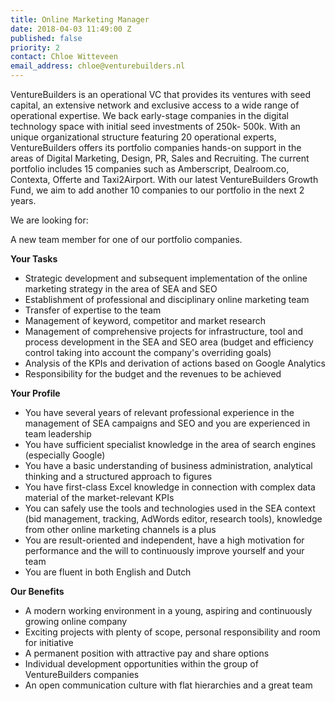 ```yaml
---
title: Online Marketing Manager
date: 2018-04-03 11:49:00 Z
published: false
priority: 2
contact: Chloe Witteveen
email_address: chloe@venturebuilders.nl
---
```


VentureBuilders is an operational VC that provides its ventures with seed capital, an extensive network and exclusive access to a wide range of operational expertise. We back early-stage companies in the digital technology space with initial seed investments of 250k-
500k. With an unique organizational structure featuring 20 operational experts, VentureBuilders offers its portfolio companies hands-on support in the areas of Digital Marketing, Design, PR, Sales and Recruiting. The current portfolio includes 15 companies
such as Amberscript, Dealroom.co, Contexta, Offerte and Taxi2Airport. With our latest VentureBuilders Growth Fund, we aim to add another 10 companies to our portfolio in the next 2 years.

We are looking for:

A new team member for one of our portfolio companies.


**Your Tasks**

* Strategic development and subsequent implementation of the online marketing strategy in the area of SEA and SEO
* Establishment of professional and disciplinary online marketing team
* Transfer of expertise to the team
* Management of keyword, competitor and market research
* Management of comprehensive projects for infrastructure, tool and process development in the SEA and SEO area (budget and efficiency control taking into account the company&#39;s overriding goals)
* Analysis of the KPIs and derivation of actions based on Google Analytics
* Responsibility for the budget and the revenues to be achieved


**Your Profile**

* You have several years of relevant professional experience in the management of SEA campaigns and SEO and you are experienced in team leadership
* You have sufficient specialist knowledge in the area of search engines (especially Google)
* You have a basic understanding of business administration, analytical thinking and a structured approach to figures
* You have first-class Excel knowledge in connection with complex data material of the market-relevant KPIs
* You can safely use the tools and technologies used in the SEA context (bid management, tracking, AdWords editor, research tools), knowledge from other online marketing channels is a plus
* You are result-oriented and independent, have a high motivation for performance and the will to continuously improve yourself and your team
* You are fluent in both English and Dutch


**Our Benefits**

* A modern working environment in a young, aspiring and continuously growing online
company
* Exciting projects with plenty of scope, personal responsibility and room for initiative
* A permanent position with attractive pay and share options
* Individual development opportunities within the group of VentureBuilders companies
* An open communication culture with flat hierarchies and a great team